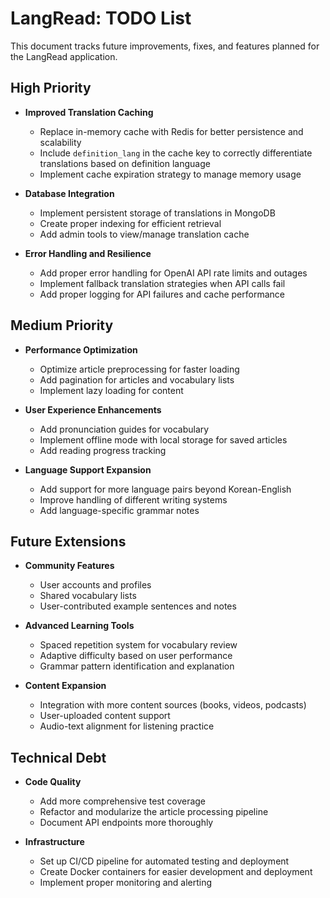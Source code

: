 # LangRead: TODO List

This document tracks future improvements, fixes, and features planned for the LangRead application.

## High Priority

- **Improved Translation Caching**
  - Replace in-memory cache with Redis for better persistence and scalability
  - Include `definition_lang` in the cache key to correctly differentiate translations based on definition language
  - Implement cache expiration strategy to manage memory usage

- **Database Integration**
  - Implement persistent storage of translations in MongoDB
  - Create proper indexing for efficient retrieval
  - Add admin tools to view/manage translation cache

- **Error Handling and Resilience**
  - Add proper error handling for OpenAI API rate limits and outages
  - Implement fallback translation strategies when API calls fail
  - Add proper logging for API failures and cache performance

## Medium Priority

- **Performance Optimization**
  - Optimize article preprocessing for faster loading
  - Add pagination for articles and vocabulary lists
  - Implement lazy loading for content

- **User Experience Enhancements**
  - Add pronunciation guides for vocabulary
  - Implement offline mode with local storage for saved articles
  - Add reading progress tracking

- **Language Support Expansion**
  - Add support for more language pairs beyond Korean-English
  - Improve handling of different writing systems
  - Add language-specific grammar notes

## Future Extensions

- **Community Features**
  - User accounts and profiles
  - Shared vocabulary lists
  - User-contributed example sentences and notes

- **Advanced Learning Tools**
  - Spaced repetition system for vocabulary review
  - Adaptive difficulty based on user performance
  - Grammar pattern identification and explanation

- **Content Expansion**
  - Integration with more content sources (books, videos, podcasts)
  - User-uploaded content support
  - Audio-text alignment for listening practice

## Technical Debt

- **Code Quality**
  - Add more comprehensive test coverage
  - Refactor and modularize the article processing pipeline
  - Document API endpoints more thoroughly

- **Infrastructure**
  - Set up CI/CD pipeline for automated testing and deployment
  - Create Docker containers for easier development and deployment
  - Implement proper monitoring and alerting
